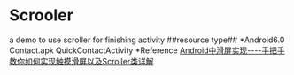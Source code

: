 # Scrooler
a demo to use scroller for finishing activity
##resource type## 
*Android6.0 Contact.apk QuickContactActivity
*Reference [Android中滑屏实现----手把手教你如何实现触摸滑屏以及Scroller类详解](http://www.cnblogs.com/wanqieddy/archive/2012/05/05/2484534.html)
